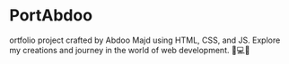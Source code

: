 # PortAbdoo
ortfolio project crafted by Abdoo Majd using HTML, CSS, and JS. Explore my creations and journey in the world of web development. 🚀💻✨
